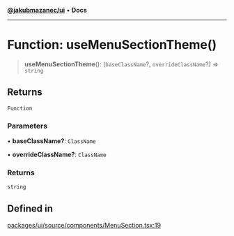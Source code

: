 [**@jakubmazanec/ui**](../README.md) • **Docs**

---

# Function: useMenuSectionTheme()

> **useMenuSectionTheme**(): (`baseClassName`?, `overrideClassName`?) => `string`

## Returns

`Function`

### Parameters

• **baseClassName?**: `ClassName`

• **overrideClassName?**: `ClassName`

### Returns

`string`

## Defined in

[packages/ui/source/components/MenuSection.tsx:19](https://github.com/jakubmazanec/tools/blob/29163046acd1da0224b08fd05ca40f385e9ab4e5/packages/ui/source/components/MenuSection.tsx#L19)
